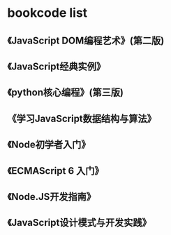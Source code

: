 # bookcode list
## 《JavaScript DOM编程艺术》(第二版)
## 《JavaScript经典实例》
## 《python核心编程》(第三版)
## 《学习JavaScript数据结构与算法》
## 《Node初学者入门》
## 《ECMAScript 6 入门》
## 《Node.JS开发指南》
## 《JavaScript设计模式与开发实践》
